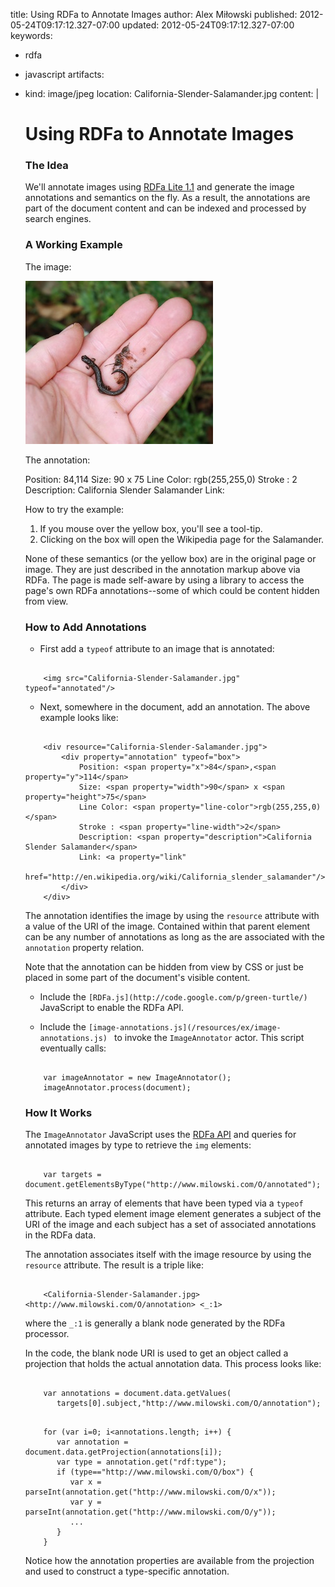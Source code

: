 title: Using RDFa to Annotate Images
author: Alex Miłowski
published: 2012-05-24T09:17:12.327-07:00
updated: 2012-05-24T09:17:12.327-07:00
keywords:
- rdfa
- javascript
artifacts:
- kind: image/jpeg
  location: California-Slender-Salamander.jpg
content: |

   # Using RDFa to Annotate Images

   ### The Idea

   We'll annotate images using [RDFa Lite 1.1](http://www.w3.org/TR/rdfa-lite/) and generate the image annotations and semantics on the fly.  As a result, the annotations are part of the document content and can be indexed and processed by search engines.



   ### A Working Example

   The image:

   <img src="California-Slender-Salamander.jpg" typeof="annotated"/>

   The annotation:

   <div class="annotation" resource="California-Slender-Salamander.jpg">
                       <div property="annotation" typeof="box"> Position: <span property="x">84</span>,<span property="y">114</span> Size: <span property="width">90</span> x <span property="height">75</span> Line Color: <span property="line-color">rgb(255,255,0)</span> Stroke : <span property="line-width">2</span> Description: <span property="description">California Slender Salamander</span> Link: <a href="http://en.wikipedia.org/wiki/California_slender_salamander" property="link"></a>
                       </div>
                   </div>

   How to try the example:

     1. If you mouse over the yellow box, you'll see a tool-tip.
     1. Clicking on the box will open the Wikipedia page for the Salamander.

   None of these semantics (or the yellow box) are in the original page or image. They are just described in the annotation markup above via RDFa. The page is made self-aware by using a library to access the page's own RDFa annotations--some of which could be content hidden from view.



   ### How to Add Annotations

     * First add a `typeof` attribute to an image that is annotated:

   ```

       <img src="California-Slender-Salamander.jpg" typeof="annotated"/>

   ```

     * Next, somewhere in the document, add an annotation. The above example looks like:

   ```

       <div resource="California-Slender-Salamander.jpg">
           <div property="annotation" typeof="box">
               Position: <span property="x">84</span>,<span property="y">114</span>
               Size: <span property="width">90</span> x <span property="height">75</span>
               Line Color: <span property="line-color">rgb(255,255,0)</span>
               Stroke : <span property="line-width">2</span>
               Description: <span property="description">California Slender Salamander</span>
               Link: <a property="link"
                        href="http://en.wikipedia.org/wiki/California_slender_salamander"/>
           </div>
       </div>

   ```
   The annotation identifies the image by using the `resource`  attribute with a value of the URI of the image.  Contained within that parent element can be any number of annotations as long as the are associated with the `annotation` property relation.

   Note that the annotation can be hidden from view by CSS or just be placed in some part of the document's visible content.


     * Include the `[RDFa.js](http://code.google.com/p/green-turtle/) ` JavaScript to enable the RDFa API.


     * Include the `[image-annotations.js](/resources/ex/image-annotations.js) ` to invoke the  `ImageAnnotator` actor.  This script eventually calls:

   ```

       var imageAnnotator = new ImageAnnotator();
       imageAnnotator.process(document);

   ```




   ### How It Works

   The `ImageAnnotator` JavaScript uses the [RDFa API](http://www.w3.org/TR/rdfa-api/) and queries for annotated images by type to retrieve the `img` elements:

   ```

       var targets = document.getElementsByType("http://www.milowski.com/O/annotated");

   ```
   This returns an array of elements that have been typed via a `typeof`  attribute. Each typed element image element generates a subject of the URI of the image and each subject has a set of associated annotations in the RDFa data.

   The annotation associates itself with the image resource by using the  `resource` attribute. The result is a triple like:

   ```

       <California-Slender-Salamander.jpg> <http://www.milowski.com/O/annotation> <_:1>

   ```
   where the `_:1` is generally a blank node generated by the RDFa processor.

   In the code, the blank node URI is used to get an object called a projection that holds the actual annotation data. This process looks like:

   ```

       var annotations = document.data.getValues(
          targets[0].subject,"http://www.milowski.com/O/annotation");
   ```
   ```

       for (var i=0; i<annotations.length; i++) {
          var annotation = document.data.getProjection(annotations[i]);
          var type = annotation.get("rdf:type");
          if (type=="http://www.milowski.com/O/box") {
             var x = parseInt(annotation.get("http://www.milowski.com/O/x"));
             var y = parseInt(annotation.get("http://www.milowski.com/O/y"));
             ...
          }
       }

   ```
   Notice how the annotation properties are available from the projection and used to construct a type-specific annotation.
